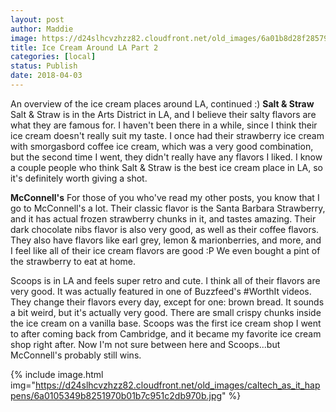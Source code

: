 ```yaml
---
layout: post
author: Maddie
image: https://d24slhcvzhzz82.cloudfront.net/old_images/6a01b8d28f2857970c01bb09ff51da970d-pi.jpg
title: Ice Cream Around LA Part 2
categories: [local]
status: Publish
date: 2018-04-03
---
```


An overview of the ice cream places around LA, continued :)
**Salt &amp; Straw**
Salt &amp; Straw is in the Arts District in LA, and I believe their salty flavors are what they are famous for. I haven't been there in a while, since I think their ice cream doesn't really suit my taste. I once had their strawberry ice cream with smorgasbord coffee ice cream, which was a very good combination, but the second time I went, they didn't really have any flavors I liked. I know a couple people who think Salt &amp; Straw is the best ice cream place in LA, so it's definitely worth giving a shot.

**McConnell's**
For those of you who've read my other posts, you know that I go to McConnell's a lot. Their classic flavor is the Santa Barbara Strawberry, and it has actual frozen strawberry chunks in it, and tastes amazing. Their dark chocolate nibs flavor is also very good, as well as their coffee flavors. They also have flavors like earl grey, lemon &amp; marionberries, and more, and I feel like all of their ice cream flavors are good :P We even bought a pint of the strawberry to eat at home.

Scoops is in LA and feels super retro and cute. I think all of their flavors are very good. It was actually featured in one of Buzzfeed's #WorthIt videos. They change their flavors every day, except for one: brown bread. It sounds a bit weird, but it's actually very good. There are small crispy chunks inside the ice cream on a vanilla base. Scoops was the first ice cream shop I went to after coming back from Cambridge, and it became my favorite ice cream shop right after. Now I'm not sure between here and Scoops...but McConnell's probably still wins. 


{% include image.html img="https://d24slhcvzhzz82.cloudfront.net/old_images/caltech_as_it_happens/6a0105349b8251970b01b7c951c2db970b.jpg" %}
